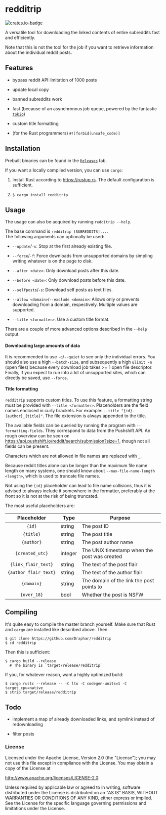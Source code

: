 # redditrip

[![crates.io-badge]][crates.io]

[crates.io-badge]: https://img.shields.io/crates/v/redditrip?style=flat-square 
[crates.io]: https://crates.io/crates/redditrip

A versatile tool for downloading the linked contents of entire subreddits fast and efficiently.

Note that this is not the tool for the job if you want to retrieve information about the individual reddit posts.

## Features

- bypass reddit API limitation of 1000 posts

- update local copy

- banned subreddits work

- fast (because of an asynchronous job queue, powered by the fantastic [`tokio`])

- custom title formatting

- (for the Rust programmers) `#![forbid(unsafe_code)]`

## Installation

Prebuilt binaries can be found in the [`Releases`] tab.

If you want a locally compiled version, you can use `cargo`:

1. Install Rust according to https://rustup.rs.
   The default configuration is sufficient.

2. `$ cargo install redditrip`

## Usage

The usage can also be acquired by running `redditrip --help`. 

The base command is `redditrip [SUBREDDITS]...`.  
The following arguments can optionally be used:

- `--update`/`-u`: Stop at the first already existing file.

- `--force`/`-f`: Force downloads from unsupported domains by simpling writing whatever is on the page to disk.

- `--after <date>`: Only download posts after this date.

- `--before <date>`: Only download posts before this date.

- `--selfposts`/`-s`: Download self posts as text files.

- `--allow <domain>`/`--exclude <domain>`: Allows only or prevents downloading from a domain, respectively. Multiple values are supported.

- `--title <formatter>`: Use a custom title format.

There are a couple of more advanced options described in the `--help` output.

#### Downloading large amounts of data

It is recommended to use `-q`/`--quiet` to see only the individual errors.
You should also use a high `--batch-size`, and subsequently a high `ulimit -n` (open files) because every download job takes >= 1 open file descriptor.
Finally, if you expect to run into a lot of unsupported sites, which can directly be saved, use `--force`.

#### Title formatting

`redditrip` supports custom titles. To use this feature, a formatting string must be provided with `--title <formatter>`.
Placeholders are the field names enclosed in curly brackets. For example: `--title "{id}-{author}_{title}"`.
The file extension is always appended to the title.

The available fields can be queried by running the program with `--formatting-fields`.
They correspond to data from the Pushshift API.
An rough overview can be seen on https://api.pushshift.io/reddit/search/submission?size=1, though not all fields can be present.

Characters which are not allowed in file names are replaced with `_`.

Because reddit titles alone can be longer than the maximum file name length on many systems, one should know about `--max-file-name-length <length>`,
which is used to truncate file names.

Not using the `{id}` placeholder can lead to file name collisions, thus it is advised to always include it somewhere in the formatter,
preferably at the front so it is not at the risk of being truncated.

The most useful placeholders are:

| Placeholder | Type | Purpose |
| :---------: | ---- | ------- |
| `{id}` | string | The post ID |
| `{title}` | string | The post title |
| `{author}` | string | The post author name |
| `{created_utc}` | integer | The UNIX timestamp when the post was created |
| `{link_flair_text}` | string | The text of the post flair |
| `{author_flair_text}` | string | The text of the author flair |
| `{domain}` | string | The domain of the link the post points to |
| `{over_18}` | bool | Whether the post is NSFW |

## Compiling

It's quite easy to compile the master branch yourself.
Make sure that Rust and `cargo` are installed like described above.
Then:

```
$ git clone https://github.com/Draphar/redditrip
$ cd redditrip
```

Then this is sufficient:

```
$ cargo build --release
  # The binary is `target/release/redditrip`
```

If you, for whatever reason, want a highly optimized build:

```
$ cargo rustc --release -- -C lto -C codegen-units=1 -C target_cpu=native
$ strip target/release/redditrip
```

## Todo

- implement a map of already downloaded links, and symlink instead of redownloading

- filter posts

### License

Licensed under the Apache License, Version 2.0 (the "License");
you may not use this file except in compliance with the License.
You may obtain a copy of the License at

http://www.apache.org/licenses/LICENSE-2.0

Unless required by applicable law or agreed to in writing, software
distributed under the License is distributed on an "AS IS" BASIS,
WITHOUT WARRANTIES OR CONDITIONS OF ANY KIND, either express or implied.
See the License for the specific language governing permissions and
limitations under the License.

[`Releases`]: https://github.com/Draphar/redditrip/releases
[`tokio`]: https://tokio.rs/
